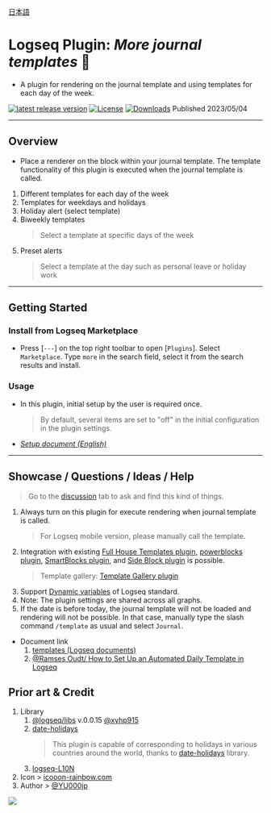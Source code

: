 [日本語](https://github.com/YU000jp/logseq-plugin-weekdays-and-weekends/blob/main/readme_ja.md)

# Logseq Plugin: *More journal templates* 🛌

- A plugin for rendering on the journal template and using templates for each day of the week.

[![latest release version](https://img.shields.io/github/v/release/YU000jp/logseq-plugin-weekdays-and-weekends)](https://github.com/YU000jp/logseq-plugin-weekdays-and-weekends/releases)
[![License](https://img.shields.io/github/license/YU000jp/logseq-plugin-weekdays-and-weekends?color=blue)](https://github.com/YU000jp/logseq-plugin-weekdays-and-weekends/LICENSE)
[![Downloads](https://img.shields.io/github/downloads/YU000jp/logseq-plugin-weekdays-and-weekends/total.svg)](https://github.com/YU000jp/logseq-plugin-weekdays-and-weekends/releases) Published 2023/05/04

---

## Overview

- Place a renderer on the block within your journal template. The template functionality of this plugin is executed when the journal template is called.

1. Different templates for each day of the week
1. Templates for weekdays and holidays
1. Holiday alert (select template)
1. Biweekly templates 
   > Select a template at specific days of the week
1. Preset alerts
   > Select a template at the day such as personal leave or holiday work

---

## Getting Started

### Install from Logseq Marketplace

- Press [`---`] on the top right toolbar to open [`Plugins`]. Select `Marketplace`. Type `more` in the search field, select it from the search results and install.

### Usage

- In this plugin, initial setup by the user is required once.
   > By default, several items are set to "off" in the initial configuration in the plugin settings.

- *[Setup document (English)](https://github.com/YU000jp/logseq-plugin-weekdays-and-weekends/wiki/English-document)*

---

## Showcase / Questions / Ideas / Help

> Go to the [discussion](https://github.com/YU000jp/logseq-plugin-weekdays-and-weekends/discussions) tab to ask and find this kind of things.

1. Always turn on this plugin for execute rendering when journal template is called.
   > For Logseq mobile version, please manually call the template.
1. Integration with existing [Full House Templates plugin](https://github.com/stdword/logseq13-full-house-plugin), [powerblocks plugin](https://github.com/hkgnp/logseq-powerblocks-plugin), [SmartBlocks plugin](https://github.com/sawhney17/logseq-smartblocks), and [Side Block plugin](https://github.com/YU000jp/logseq-plugin-side-block) is possible.
   > Template gallery: [Template Gallery plugin](https://github.com/dangermccann/logseq-template-gallery)
1. Support [Dynamic variables](https://mschmidtkorth.github.io/logseq-msk-docs/#/page/dynamic%20variables) of Logseq standard.
1. Note: The plugin settings are shared across all graphs.
1. If the date is before today, the journal template will not be loaded and rendering will not be possible. In that case, manually type the slash command `/template` as usual and select `Journal`.

- Document link
  1. [templates (Logseq documents)](https://docs.logseq.com/#/page/templates)
  1. [@Ramses Oudt/ How to Set Up an Automated Daily Template in Logseq](https://thinkstack.club/how-to-set-up-an-automated-daily-template-in-logseq/)

## Prior art & Credit

1. Library
   1. [@logseq/libs](https://logseq.github.io/plugins/) v.0.0.15 [@xyhp915](https://github.com/xyhp915)
   1. [date-holidays](https://github.com/commenthol/date-holidays)
      > This plugin is capable of corresponding to holidays in various countries around the world, thanks to [date-holidays](https://github.com/commenthol/date-holidays) library.
   1. [logseq-L10N](https://github.com/sethyuan/logseq-l10n)
1. Icon > [icooon-rainbow.com](https://icon-rainbow.com/%e3%82%a4%e3%83%93%e3%82%ad%e3%82%92%e3%81%8b%e3%81%84%e3%81%a6%e5%af%9d%e3%81%a6%e3%82%8b%e4%ba%ba%e3%81%ae%e3%82%a2%e3%82%a4%e3%82%b3%e3%83%b3%e7%b4%a0%e6%9d%90/)
1. Author > [@YU000jp](https://github.com/YU000jp)

<a href="https://www.buymeacoffee.com/yu000japan"><img src="https://img.buymeacoffee.com/button-api/?text=Buy me a pizza&emoji=🍕&slug=yu000japan&button_colour=FFDD00&font_colour=000000&font_family=Poppins&outline_colour=000000&coffee_colour=ffffff" /></a>
